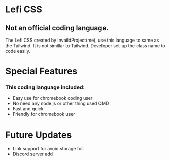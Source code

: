 # Lefi CSS
## Not an official coding language.

The Lefi CSS created by InvaildProject(me), use this language to same as the Tailwind. It is not simillar to Tailwind.
Developer set-up the class name to code easily.

# Special Features
### This coding language included:
- Easy use for chromebook coding user
- No need any node.js or other thing used CMD
- Fast and quick
- Friendly for chromebook user


# Future Updates
- Link support for avoid storage full
- Discord server add
